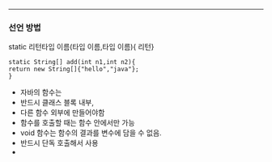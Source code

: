 
---
### 선언 방법
static 리턴타입 이름(타입 이름,타입 이름){ 리턴}
```
static String[] add(int n1,int n2){
return new String[]{"hello","java"};
}
```

- 자바의 함수는
- 반드시 클래스 블록 내부,
-  다른 함수 외부에 만들어야함
- 함수를 호출할 때는 함수 안에서만 가능
- void 함수는 함수의 결과를 변수에 담을 수 없음.
- 반드시 단독 호출해서 사용
- 